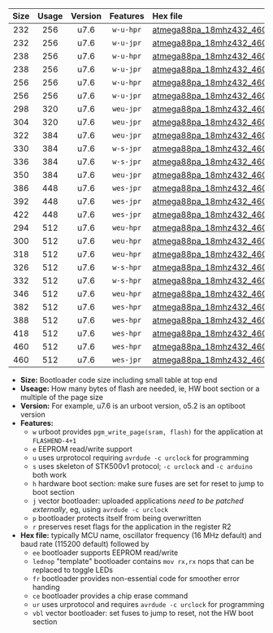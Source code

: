 |Size|Usage|Version|Features|Hex file|
|:-:|:-:|:-:|:-:|:--|
|232|256|u7.6|`w-u-hpr`|[atmega88pa_18mhz432_460800bps_ur.hex](https://raw.githubusercontent.com/stefanrueger/urboot/main/atmega88pa_18mhz432_460800bps_ur.hex)|
|232|256|u7.6|`w-u-jpr`|[atmega88pa_18mhz432_460800bps_ur_vbl.hex](https://raw.githubusercontent.com/stefanrueger/urboot/main/atmega88pa_18mhz432_460800bps_ur_vbl.hex)|
|238|256|u7.6|`w-u-hpr`|[atmega88pa_18mhz432_460800bps_lednop_ur.hex](https://raw.githubusercontent.com/stefanrueger/urboot/main/atmega88pa_18mhz432_460800bps_lednop_ur.hex)|
|238|256|u7.6|`w-u-jpr`|[atmega88pa_18mhz432_460800bps_lednop_ur_vbl.hex](https://raw.githubusercontent.com/stefanrueger/urboot/main/atmega88pa_18mhz432_460800bps_lednop_ur_vbl.hex)|
|256|256|u7.6|`w-u-hpr`|[atmega88pa_18mhz432_460800bps_lednop_fr_ur.hex](https://raw.githubusercontent.com/stefanrueger/urboot/main/atmega88pa_18mhz432_460800bps_lednop_fr_ur.hex)|
|256|256|u7.6|`w-u-jpr`|[atmega88pa_18mhz432_460800bps_lednop_fr_ur_vbl.hex](https://raw.githubusercontent.com/stefanrueger/urboot/main/atmega88pa_18mhz432_460800bps_lednop_fr_ur_vbl.hex)|
|298|320|u7.6|`weu-jpr`|[atmega88pa_18mhz432_460800bps_ee_ur_vbl.hex](https://raw.githubusercontent.com/stefanrueger/urboot/main/atmega88pa_18mhz432_460800bps_ee_ur_vbl.hex)|
|304|320|u7.6|`weu-jpr`|[atmega88pa_18mhz432_460800bps_ee_lednop_ur_vbl.hex](https://raw.githubusercontent.com/stefanrueger/urboot/main/atmega88pa_18mhz432_460800bps_ee_lednop_ur_vbl.hex)|
|322|384|u7.6|`weu-jpr`|[atmega88pa_18mhz432_460800bps_ee_lednop_fr_ur_vbl.hex](https://raw.githubusercontent.com/stefanrueger/urboot/main/atmega88pa_18mhz432_460800bps_ee_lednop_fr_ur_vbl.hex)|
|330|384|u7.6|`w-s-jpr`|[atmega88pa_18mhz432_460800bps_vbl.hex](https://raw.githubusercontent.com/stefanrueger/urboot/main/atmega88pa_18mhz432_460800bps_vbl.hex)|
|336|384|u7.6|`w-s-jpr`|[atmega88pa_18mhz432_460800bps_lednop_vbl.hex](https://raw.githubusercontent.com/stefanrueger/urboot/main/atmega88pa_18mhz432_460800bps_lednop_vbl.hex)|
|350|384|u7.6|`weu-jpr`|[atmega88pa_18mhz432_460800bps_ee_lednop_fr_ce_ur_vbl.hex](https://raw.githubusercontent.com/stefanrueger/urboot/main/atmega88pa_18mhz432_460800bps_ee_lednop_fr_ce_ur_vbl.hex)|
|386|448|u7.6|`wes-jpr`|[atmega88pa_18mhz432_460800bps_ee_vbl.hex](https://raw.githubusercontent.com/stefanrueger/urboot/main/atmega88pa_18mhz432_460800bps_ee_vbl.hex)|
|392|448|u7.6|`wes-jpr`|[atmega88pa_18mhz432_460800bps_ee_lednop_vbl.hex](https://raw.githubusercontent.com/stefanrueger/urboot/main/atmega88pa_18mhz432_460800bps_ee_lednop_vbl.hex)|
|422|448|u7.6|`wes-jpr`|[atmega88pa_18mhz432_460800bps_ee_lednop_fr_vbl.hex](https://raw.githubusercontent.com/stefanrueger/urboot/main/atmega88pa_18mhz432_460800bps_ee_lednop_fr_vbl.hex)|
|294|512|u7.6|`weu-hpr`|[atmega88pa_18mhz432_460800bps_ee_ur.hex](https://raw.githubusercontent.com/stefanrueger/urboot/main/atmega88pa_18mhz432_460800bps_ee_ur.hex)|
|300|512|u7.6|`weu-hpr`|[atmega88pa_18mhz432_460800bps_ee_lednop_ur.hex](https://raw.githubusercontent.com/stefanrueger/urboot/main/atmega88pa_18mhz432_460800bps_ee_lednop_ur.hex)|
|318|512|u7.6|`weu-hpr`|[atmega88pa_18mhz432_460800bps_ee_lednop_fr_ur.hex](https://raw.githubusercontent.com/stefanrueger/urboot/main/atmega88pa_18mhz432_460800bps_ee_lednop_fr_ur.hex)|
|326|512|u7.6|`w-s-hpr`|[atmega88pa_18mhz432_460800bps.hex](https://raw.githubusercontent.com/stefanrueger/urboot/main/atmega88pa_18mhz432_460800bps.hex)|
|332|512|u7.6|`w-s-hpr`|[atmega88pa_18mhz432_460800bps_lednop.hex](https://raw.githubusercontent.com/stefanrueger/urboot/main/atmega88pa_18mhz432_460800bps_lednop.hex)|
|346|512|u7.6|`weu-hpr`|[atmega88pa_18mhz432_460800bps_ee_lednop_fr_ce_ur.hex](https://raw.githubusercontent.com/stefanrueger/urboot/main/atmega88pa_18mhz432_460800bps_ee_lednop_fr_ce_ur.hex)|
|382|512|u7.6|`wes-hpr`|[atmega88pa_18mhz432_460800bps_ee.hex](https://raw.githubusercontent.com/stefanrueger/urboot/main/atmega88pa_18mhz432_460800bps_ee.hex)|
|388|512|u7.6|`wes-hpr`|[atmega88pa_18mhz432_460800bps_ee_lednop.hex](https://raw.githubusercontent.com/stefanrueger/urboot/main/atmega88pa_18mhz432_460800bps_ee_lednop.hex)|
|418|512|u7.6|`wes-hpr`|[atmega88pa_18mhz432_460800bps_ee_lednop_fr.hex](https://raw.githubusercontent.com/stefanrueger/urboot/main/atmega88pa_18mhz432_460800bps_ee_lednop_fr.hex)|
|460|512|u7.6|`wes-hpr`|[atmega88pa_18mhz432_460800bps_ee_lednop_fr_ce.hex](https://raw.githubusercontent.com/stefanrueger/urboot/main/atmega88pa_18mhz432_460800bps_ee_lednop_fr_ce.hex)|
|460|512|u7.6|`wes-jpr`|[atmega88pa_18mhz432_460800bps_ee_lednop_fr_ce_vbl.hex](https://raw.githubusercontent.com/stefanrueger/urboot/main/atmega88pa_18mhz432_460800bps_ee_lednop_fr_ce_vbl.hex)|

- **Size:** Bootloader code size including small table at top end
- **Useage:** How many bytes of flash are needed, ie, HW boot section or a multiple of the page size
- **Version:** For example, u7.6 is an urboot version, o5.2 is an optiboot version
- **Features:**
  + `w` urboot provides `pgm_write_page(sram, flash)` for the application at `FLASHEND-4+1`
  + `e` EEPROM read/write support
  + `u` uses urprotocol requiring `avrdude -c urclock` for programming
  + `s` uses skeleton of STK500v1 protocol; `-c urclock` and `-c arduino` both work
  + `h` hardware boot section: make sure fuses are set for reset to jump to boot section
  + `j` vector bootloader: uploaded applications *need to be patched externally*, eg, using `avrdude -c urclock`
  + `p` bootloader protects itself from being overwritten
  + `r` preserves reset flags for the application in the register R2
- **Hex file:** typically MCU name, oscillator frequency (16 MHz default) and baud rate (115200 default) followed by
  + `ee` bootloader supports EEPROM read/write
  + `lednop` "template" bootloader contains `mov rx,rx` nops that can be replaced to toggle LEDs
  + `fr` bootloader provides non-essential code for smoother error handing
  + `ce` bootloader provides a chip erase command
  + `ur` uses urprotocol and requires `avrdude -c urclock` for programming
  + `vbl` vector bootloader: set fuses to jump to reset, not the HW boot section
